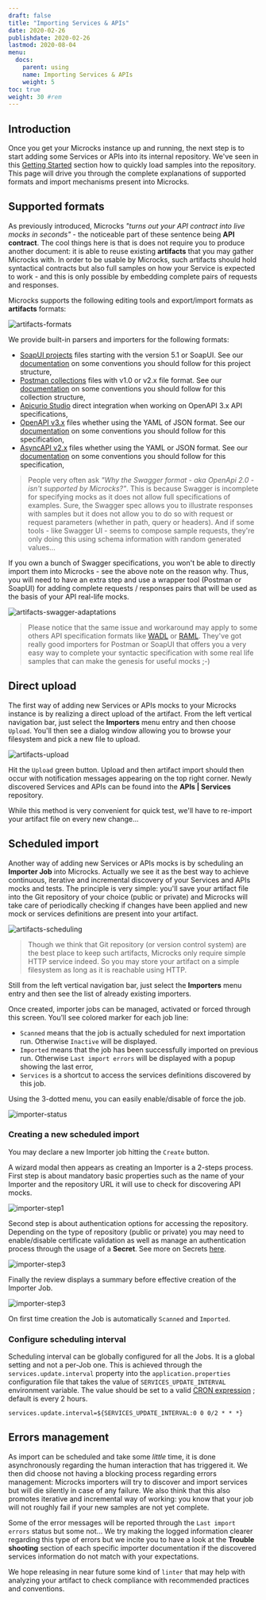 ```yaml
---
draft: false
title: "Importing Services & APIs"
date: 2020-02-26
publishdate: 2020-02-26
lastmod: 2020-08-04
menu:
  docs:
    parent: using
    name: Importing Services & APIs
    weight: 5
toc: true
weight: 30 #rem
---
```


## Introduction

Once you get your Microcks instance up and running, the next step is to start adding some Services or APIs into its internal repository. We've seen in this [Getting Started](../../getting-started/#loading-samples) section how to quickly load samples into the repository. This page will drive you through the complete explanations of supported formats and import mechanisms present into Microcks.

## Supported formats

As previously introduced, Microcks *"turns out your API contract into live mocks in seconds"* - the noticeable part of these sentence being **API contract**. The cool things here is that is does not require you to produce another document: it is able to reuse existing **artifacts** that you may gather Microcks with. In order to be usable by Microcks, such artifacts should hold syntactical contracts but also full samples on how your Service is expected to work - and this is only possible by embedding complete pairs of requests and responses.

Microcks supports the following editing tools and export/import formats as **artifacts** formats:

![artifacts-formats](/images/artifacts-formats.png)

We provide built-in parsers and importers for the following formats:

* [SoapUI projects](https://www.soapui.org/soapui-projects/soapui-projects.html) files starting with the version 5.1 or SoapUI. See our [documentation](../soapui/) on some conventions you should follow for this project structure,
* [Postman collections](https://learning.postman.com/docs/postman/collections/data-formats/) files with v1.0 or v2.x file format. See our [documentation](../postman/) on some conventions you should follow for this collection structure,
* [Apicurio Studio](https://apicurio-studio.readme.io/docs/integrate-microcks-for-mocking-your-api) direct integration when working on OpenAPI 3.x API specifications,
* [OpenAPI v3.x](http://spec.openapis.org/oas/v3.0.3) files whether using the YAML of JSON format. See our [documentation](../openapi/) on some conventions you should follow for this specification,
* [AsyncAPI v2.x](https://www.asyncapi.com/docs/specifications/2.0.0) files whether using the YAML or JSON format. See our [documentation](../asyncapi/) on some conventions you should follow for this specification, 


> People very often ask *"Why the Swagger format - aka OpenApi 2.0 - isn't supported by Microcks?"*. This is because Swagger is incomplete for specifying mocks as it does not allow full specifications of examples. Sure, the Swagger spec allows you to illustrate responses with samples but it does not allow you to do so with request or request parameters (whether in path, query or headers). And if some tools - like Swagger UI - seems to compose sample requests, they're only doing this using schema information with random generated values...

If you own a bunch of Swagger specifications, you won't be able to directly import them into Microcks - see the above note on the reason why. Thus, you will need to have an extra step and use a wrapper tool (Postman or SoapUI) for adding complete requests / responses pairs that will be used as the basis of your API real-life mocks.

![artifacts-swagger-adaptations](/images/artifacts-swagger-adaptations.png)

> Please notice that the same issue and workaround may apply to some others API specification formats like [WADL](https://www.w3.org/Submission/wadl/) or [RAML](https://raml.org/). They've got really good importers for Postman or SoapUI that offers you a very easy way to complete your syntactic specification with some real life samples that can make the genesis for useful mocks ;-)

## Direct upload

The first way of adding new Services or APIs mocks to your Microcks instance is by realizing a direct upload of the artifact. From the left vertical navigation bar, just select the **Importers** menu entry and then choose `Upload`. You'll then see a dialog window allowing you to browse your filesystem and pick a new file to upload.

![artifacts-upload](/images/artifacts-upload.png)

Hit the `Upload` green button. Upload and then artifact import should then occur with notification messages appearing on the top right corner. Newly discovered Services and APIs can be found into the **APIs | Services** repository.

While this method is very convenient for quick test, we'll have to re-import your artifact file on every new change...

## Scheduled import

Another way of adding new Services or APIs mocks is by scheduling an **Importer Job** into Microcks. Actually we see it as the best way to achieve continuous, iterative and incremental discovery of your Services and APIs mocks and tests. The principle is very simple: you'll save your artifact file into the Git repository of your choice (public or private) and Microcks will take care of periodically checking if changes have been applied and new mock or services definitions are present into your artifact.
 
![artifacts-scheduling](/images/artifacts-scheduling.png)

> Though we think that Git repository (or version control system) are the best place to keep such artifacts, Microcks only require simple HTTP service indeed. So you may store your artifact on a simple filesystem as long as it is reachable using HTTP.

Still from the left vertical navigation bar, just select the **Importers** menu entry and then see the list of already existing importers.

Once created, importer jobs can be managed, activated or forced through this screen. You'll see colored marker for each job line:

* `Scanned` means that the job is actually scheduled for next importation run. Otherwise `Inactive`  will be displayed.
* `Imported` means that the job has been successfully imported on previous run. Otherwise `Last import errors` will be displayed with a popup showing the last error,
* `Services` is a shortcut to access the services definitions discovered by this job.

Using the 3-dotted menu, you can easily enable/disable of force the job.

![importer-status](/images/importer-status.png)

### Creating a new scheduled import

You may declare a new Importer job hitting the `Create` button.

A wizard modal then appears as creating an Importer is a 2-steps process. First step is about mandatory basic properties such as the name of your Importer and the repository URL it will use to check for discovering API mocks.

![importer-step1](/images/importer-step1.png)

Second step is about authentication options for accessing the repository. Depending on the type of repository (public or private) you may need to enable/disable certificate validation as well as manage an authentication process through the usage of a **Secret**. See more on Secrets [here](../../administrating/secrets).

![importer-step3](/images/importer-step2.png)

Finally the review displays a summary before effective creation of the Importer Job.

![importer-step3](/images/importer-step3.png)

On first time creation the Job is automatically `Scanned` and `Imported`.


### Configure scheduling interval

Scheduling interval can be globally configured for all the Jobs. It is a global setting and not a per-Job one. This is achieved through the `services.update.interval` property into the `application.properties` configuration file that takes the value of `SERVICES_UPDATE_INTERVAL` environment variable. The value should be set to a valid [CRON expression](https://en.wikipedia.org/wiki/Cron#CRON_expression) ; default is every 2 hours.

```properties
services.update.interval=${SERVICES_UPDATE_INTERVAL:0 0 0/2 * * *}
```

## Errors management

As import can be scheduled and take some *little* time, it is done asynchronously regarding the human interaction that has triggered it. We then did choose not having a blocking process regarding errors management: Microcks importers will try to discover and import services but will die silently in case of any failure. We also think that this also promotes iterative and incremental way of working: you know that your job will not roughly fail if your new samples are not yet complete.

Some of the error messages will be reported through the `Last import errors` status but some not... We try making the logged information clearer regarding this type of errors but we incite you to have a look at the **Trouble shooting** section of each specific importer documentation if the discovered services information do not match with your expectations.

We hope releasing in near future some kind of `linter` that may help with analyzing your artifact to check compliance with recommended practices and conventions.